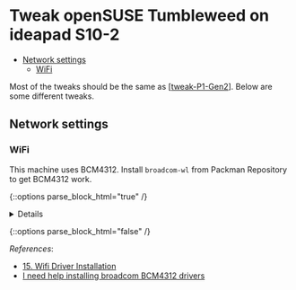 # Tweak openSUSE Tumbleweed on ideapad S10-2

- [Network settings](#network-settings)
  - [WiFi](#wifi)

Most of the tweaks should be the same as [[tweak-P1-Gen2]]. Below are some different tweaks.

## Network settings

### WiFi

This machine uses BCM4312. Install `broadcom-wl` from Packman Repository to get BCM4312 work.

{::options parse_block_html="true" /}

<details>

![BCM4312_1](./attachments/tweak-S10-2/BCM4312_1.png)

![BCM4312_2](./attachments/tweak-S10-2/BCM4312_2.png)

</details>

{::options parse_block_html="false" /}

*References*:

- [15. Wifi Driver Installation](https://opensuse-guide.org/wlan.php)
- [I need help installing broadcom BCM4312 drivers](https://forums.opensuse.org/t/i-need-help-installing-broadcom-bcm4312-drivers/111251/3)

[//begin]: # "Autogenerated link references for markdown compatibility"
[tweak-P1-Gen2]: tweak-P1-Gen2.md "Tweak openSUSE Tumbleweed on ThinkPad P1 Gen2"
[//end]: # "Autogenerated link references"
